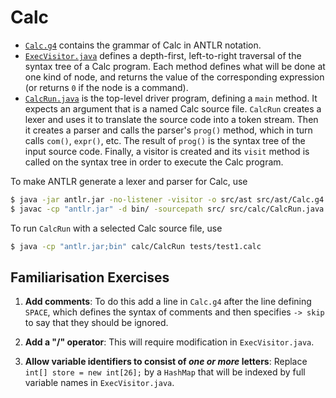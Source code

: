 # Calc

* [`Calc.g4`](src/ast/Calc.g4) contains the grammar of Calc in ANTLR notation.
* [`ExecVisitor.java`](src/calc/ExecVisitor.java) defines a depth-first, left-to-right traversal of the syntax tree of a Calc program. Each method defines what will be done at one kind of node, and returns the value of the corresponding expression (or returns `0` if the node is a command).
* [`CalcRun.java`](src/calc/CalcRun.java) is the top-level driver program, defining a `main` method. It expects an argument that is a named Calc source file. `CalcRun` creates a lexer and uses it to translate the source code into a token stream. Then it creates a parser and calls the parser's `prog()` method, which in turn calls `com()`, `expr()`, etc. The result of `prog()` is the syntax tree of the input source code. Finally, a visitor is created and its `visit` method is called on the syntax tree in order to execute the Calc program.

To make ANTLR generate a lexer and parser for Calc, use
```sh
$ java -jar antlr.jar -no-listener -visitor -o src/ast src/ast/Calc.g4
$ javac -cp "antlr.jar" -d bin/ -sourcepath src/ src/calc/CalcRun.java
```

To run `CalcRun` with a selected Calc source file, use
```sh
$ java -cp "antlr.jar;bin" calc/CalcRun tests/test1.calc
```

## Familiarisation Exercises

1. **Add comments**: To do this add a line in `Calc.g4` after the line defining `SPACE`, which defines the syntax of comments and then specifies `-> skip` to say that they should be ignored.

2. **Add a "/" operator**: This will require modification in `ExecVisitor.java`.

3. **Allow variable identifiers to consist of _one or more_ letters**: Replace `int[] store = new int[26];` by a `HashMap` that will be indexed by full variable names in `ExecVisitor.java`.
